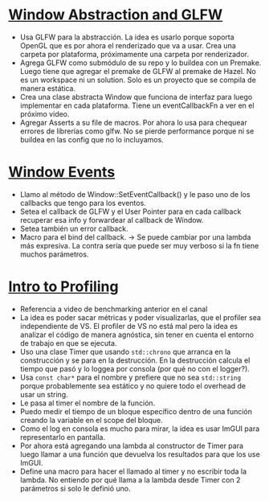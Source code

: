 # [Window Abstraction and GLFW](https://youtu.be/88dmtleVywk?list=PLlrATfBNZ98dC-V-N3m0Go4deliWHPFwT)

- Usa GLFW para la abstracción. La idea es usarlo porque soporta OpenGL que es por ahora el renderizado que va a usar. Crea una carpeta por plataforma, próximamente una carpeta por renderizador.
- Agrega GLFW como submódulo de su repo y lo buildea con un Premake. Luego tiene que agregar el premake de GLFW al premake de Hazel. No es un workspace ni un solution. Solo es un proyecto que se compila de manera estática.
- Crea una clase abstracta Window que funciona de interfaz para luego implementar en cada plataforma. Tiene un eventCallbackFn a ver en el próximo video.
- Agregar Asserts a su file de macros. Por ahora lo usa para chequear errores de librerías como glfw. No se pierde performance porque ni se buildea en las config que no lo incluyamos.

# [Window Events](https://youtu.be/r74WxFMIEdU?list=PLlrATfBNZ98dC-V-N3m0Go4deliWHPFwT)

- Llamo al método de Window::SetEventCallback() y le paso uno de los callbacks que tengo para los eventos.
- Setea el callback de GLFW y el User Pointer para en cada callback recuperar esa info y forwardear al callback de Window.
- Setea también un error callback.
- Macro para el bind del callback. -> Se puede cambiar por una lambda más expresiva. La contra sería que puede ser muy verboso si la fn tiene muchos parámetros.

# [Intro to Profiling](https://youtu.be/YbYV8rRo9_A?list=PLlrATfBNZ98dC-V-N3m0Go4deliWHPFwT)

- Referencia a video de benchmarking anterior en el canal
- La idea es poder sacar métricas y poder visualizarlas, que el profiler sea independiente de VS. El profiler de VS no está mal pero la idea es analizar el código de manera agnóstica, sin tener en cuenta el entorno de trabajo en que se ejecuta.
- Uso una clase Timer que usando `std::chrono` que arranca en la construcción y se para en la destrucción. En la destrucción calcula el tiempo que pasó y lo loggea por consola (por qué no con el logger?).
- Usa `const char*` para el nombre y prefiere que no sea `std::string` porque probablemente sea estático y no quiere todo el overhead de usar un string.
- Le pasa al timer el nombre de la función.
- Puedo medir el tiempo de un bloque específico dentro de una función creando la variable en el scope del bloque.
- Como el log en consola es mucho para mirar, la idea es usar ImGUI para representarlo en pantalla.
- Por ahora está agregando una lambda al constructor de Timer para luego llamar a una función que devuelva los resultados para que los use ImGUI.
- Define una macro para hacer el llamado al timer y no escribir toda la lambda. No entiendo por qué llama a la lambda desde Timer con 2 parámetros si solo le definió uno.